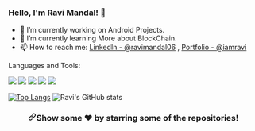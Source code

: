 ### Hello, I'm Ravi Mandal! 👋

- 🔭 I’m currently working on Android Projects.
- 🌱 I’m currently learning More about BlockChain.
- 📫 How to reach me: [LinkedIn - @ravimandal06](https://www.linkedin.com/in/ravimandal06/) , [Portfolio - @iamravi](https://ravimandal06.github.io/ravimandal.github.io/)


<!-- <p dir="auto">
<a href="https://www.linkedin.com/in/ravimandal06/" rel="nofollow"><img src="https://camo.githubusercontent.com/0ef3a693eae15e40c18cb18892caf8b58afae789b64b7d35c488e58f2e5e0100/68747470733a2f2f696d672e736869656c64732e696f2f62616467652f2d696d746865706b2d626c75653f7374796c653d666c61742d737175617265266c6f676f3d4c696e6b6564696e266c6f676f436f6c6f723d7768697465266c696e6b3d68747470733a2f2f7777772e6c696e6b6564696e2e636f6d2f696e2f696d746865706b2f" alt="Linkedin: imthepk" data-canonical-src="https://img.shields.io/badge/-imthepk-blue?style=flat-square&amp;logo=Linkedin&amp;logoColor=white&amp;link=https://www.linkedin.com/in/ravimandal06/" style="max-width: 100%;"></a>
<a href="https://github.com/ravimandal06"><img src="https://camo.githubusercontent.com/a87ab1527ff51626b6cd794ebcde5b0c0274fe5702ae275aefb0cf548b41e925/68747470733a2f2f696d672e736869656c64732e696f2f6769746875622f666f6c6c6f776572732f69616d706177616e3f6c6162656c3d666f6c6c6f77267374796c653d736f6369616c" alt="GitHub ravimandal06" data-canonical-src="https://img.shields.io/github/followers/ravimandal06?label=follow&amp;style=social" style="max-width: 100%;"></a>
<a href="https://ravimandal06.github.io/ravimandal.github.io/" rel="nofollow"><img src="https://camo.githubusercontent.com/75863c6875e3d3d41b1f847fd24c9275fbdcf638396bcb6fe452df7146ad11ea/68747470733a2f2f696d672e736869656c64732e696f2f62616467652f506f7274666f6c696f576562736974652d706177616e2e6c6976652d3236343866663f7374796c653d666c61742d737175617265266c6f676f3d676f6f676c652d6368726f6d65" alt="website" data-canonical-src="https://img.shields.io/badge/PortfolioWebsite-ravimandal-2648ff?style=flat-square&amp;logo=google-chrome" style="max-width: 100%;"></a></p> -->

Languages and Tools:

<img src="https://img.icons8.com/color/30/000000/android-os.png"> <img src="https://img.icons8.com/color/30/000000/java-coffee-cup-logo--v1.png"> <img src="https://img.icons8.com/color/30/000000/python--v1.png">  <img src="https://img.icons8.com/ios-filled/30/ffffff/django.png"> <img src="https://img.icons8.com/color/30/000000/javascript--v1.png">



[![Top Langs](https://github-readme-stats.vercel.app/api/top-langs/?username=ravimandal06&layout=compact)](https://github.com/ravimandal06/github-readme-stats) ![Ravi's GitHub stats](https://github-readme-stats.vercel.app/api?username=ravimandal06&show_icons=true&theme=white)

<!-- [![JavaExampleApp](https://github-readme-stats.vercel.app/api/pin/?username=ravimandal06&repo=PopularNews)](https://github.com/anuraghazra/PopularNews) 
[![Android-Login-Authentication-System-Firebase](https://github-readme-stats.vercel.app/api/pin/?username=ravimandal06&repo=Android-Login-Authentication-System-Firebase)](https://github.com/anuraghazra/Android-Login-Authentication-System-Firebase) -->

<div align="center" dir="auto">
<h3 dir="auto"><a id="user-content-show-some-️-by-starring-some-of-the-repositories" class="anchor" aria-hidden="true" href="#show-some-️-by-starring-some-of-the-repositories"><svg class="octicon octicon-link" viewBox="0 0 16 16" version="1.1" width="16" height="16" aria-hidden="true"><path fill-rule="evenodd" d="M7.775 3.275a.75.75 0 001.06 1.06l1.25-1.25a2 2 0 112.83 2.83l-2.5 2.5a2 2 0 01-2.83 0 .75.75 0 00-1.06 1.06 3.5 3.5 0 004.95 0l2.5-2.5a3.5 3.5 0 00-4.95-4.95l-1.25 1.25zm-4.69 9.64a2 2 0 010-2.83l2.5-2.5a2 2 0 012.83 0 .75.75 0 001.06-1.06 3.5 3.5 0 00-4.95 0l-2.5 2.5a3.5 3.5 0 004.95 4.95l1.25-1.25a.75.75 0 00-1.06-1.06l-1.25 1.25a2 2 0 01-2.83 0z"></path></svg></a>Show some <g-emoji class="g-emoji" alias="heart" fallback-src="https://github.githubassets.com/images/icons/emoji/unicode/2764.png">❤️</g-emoji> by starring some of the repositories!</h3>
</div>
